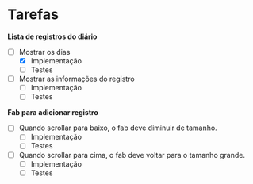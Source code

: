 # Tarefas

**Lista de registros do diário**
- [ ] Mostrar os dias
    - [x] Implementação
    - [ ] Testes
- [ ] Mostrar as informações do registro
    - [ ] Implementação
    - [ ] Testes

**Fab para adicionar registro**
- [ ] Quando scrollar para baixo, o fab deve diminuir de tamanho.
    - [ ] Implementação
    - [ ] Testes
- [ ] Quando scrollar para cima, o fab deve voltar para o tamanho grande.
    - [ ] Implementação
    - [ ] Testes